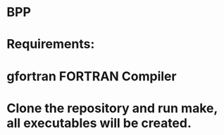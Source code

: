 # BPP
# Requirements:
# gfortran FORTRAN Compiler
# Clone the repository and run make, all executables will be created.
